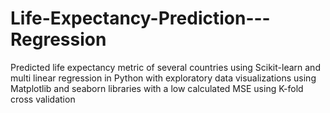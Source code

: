 # Life-Expectancy-Prediction---Regression

Predicted life expectancy metric of several countries using Scikit-learn and multi linear regression in Python with exploratory data visualizations using Matplotlib and seaborn libraries with a low calculated MSE using K-fold cross validation
